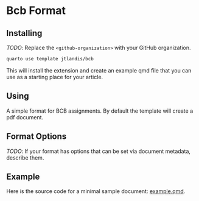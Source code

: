 # Bcb Format

## Installing

*TODO*: Replace the `<github-organization>` with your GitHub organization.

```bash
quarto use template jtlandis/bcb
```

This will install the extension and create an example qmd file that you can use as a starting place for your article.

## Using

A simple format for BCB assignments. By default the template will create a pdf document.

## Format Options

*TODO*: If your format has options that can be set via document metadata, describe them.

## Example

Here is the source code for a minimal sample document: [example.qmd](example.qmd).

